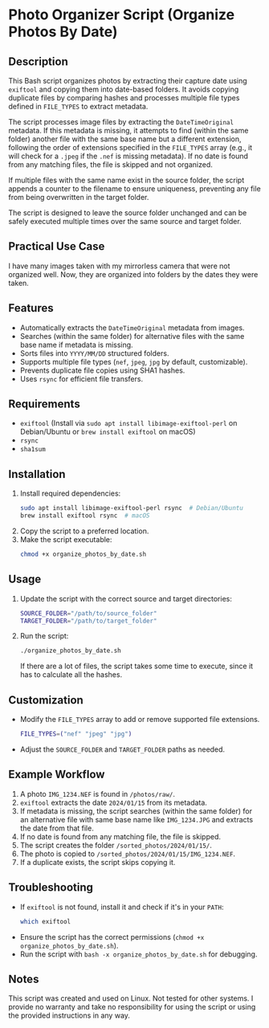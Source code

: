 # Photo Organizer Script (Organize Photos By Date)

## Description
This Bash script organizes photos by extracting their capture date using `exiftool` and copying them into date-based folders. It avoids copying duplicate files by comparing hashes and processes multiple file types defined in `FILE_TYPES` to extract metadata.

The script processes image files by extracting the `DateTimeOriginal` metadata. If this metadata is missing, it attempts to find (within the same folder) another file with the same base name but a different extension, following the order of extensions specified in the `FILE_TYPES` array (e.g., it will check for a `.jpeg` if the `.nef` is missing metadata). If no date is found from any matching files, the file is skipped and not organized.

If multiple files with the same name exist in the source folder, the script appends a counter to the filename to ensure uniqueness, preventing any file from being overwritten in the target folder.

The script is designed to leave the source folder unchanged and can be safely executed multiple times over the same source and target folder.

## Practical Use Case
I have many images taken with my mirrorless camera that were not organized well. Now, they are organized into folders by the dates they were taken.

## Features
- Automatically extracts the `DateTimeOriginal` metadata from images.
- Searches (within the same folder) for alternative files with the same base name if metadata is missing.
- Sorts files into `YYYY/MM/DD` structured folders.
- Supports multiple file types (`nef`, `jpeg`, `jpg` by default, customizable).
- Prevents duplicate file copies using SHA1 hashes.
- Uses `rsync` for efficient file transfers.

## Requirements
- `exiftool` (Install via `sudo apt install libimage-exiftool-perl` on Debian/Ubuntu or `brew install exiftool` on macOS)
- `rsync`
- `sha1sum`

## Installation
1. Install required dependencies:
   ```sh
   sudo apt install libimage-exiftool-perl rsync  # Debian/Ubuntu
   brew install exiftool rsync  # macOS
   ```
2. Copy the script to a preferred location.
3. Make the script executable:
   ```sh
   chmod +x organize_photos_by_date.sh
   ```

## Usage
1. Update the script with the correct source and target directories:
   ```sh
   SOURCE_FOLDER="/path/to/source_folder"
   TARGET_FOLDER="/path/to/target_folder"
   ```
2. Run the script:
   ```sh
   ./organize_photos_by_date.sh
   ```
   If there are a lot of files, the script takes some time to execute, since it has to calculate all the hashes.

## Customization
- Modify the `FILE_TYPES` array to add or remove supported file extensions.
   ```sh
   FILE_TYPES=("nef" "jpeg" "jpg")
   ```
- Adjust the `SOURCE_FOLDER` and `TARGET_FOLDER` paths as needed.

## Example Workflow
1. A photo `IMG_1234.NEF` is found in `/photos/raw/`.
2. `exiftool` extracts the date `2024/01/15` from its metadata.
3. If metadata is missing, the script searches (within the same folder) for an alternative file with same base name like `IMG_1234.JPG` and extracts the date from that file.
4. If no date is found from any matching file, the file is skipped.
5. The script creates the folder `/sorted_photos/2024/01/15/`.
6. The photo is copied to `/sorted_photos/2024/01/15/IMG_1234.NEF`.
7. If a duplicate exists, the script skips copying it.

## Troubleshooting
- If `exiftool` is not found, install it and check if it's in your `PATH`:
  ```sh
  which exiftool
  ```
- Ensure the script has the correct permissions (`chmod +x organize_photos_by_date.sh`).
- Run the script with `bash -x organize_photos_by_date.sh` for debugging.

## Notes
This script was created and used on Linux. Not tested for other systems.
I provide no warranty and take no responsibility for using the script or using the provided instructions in any way.
